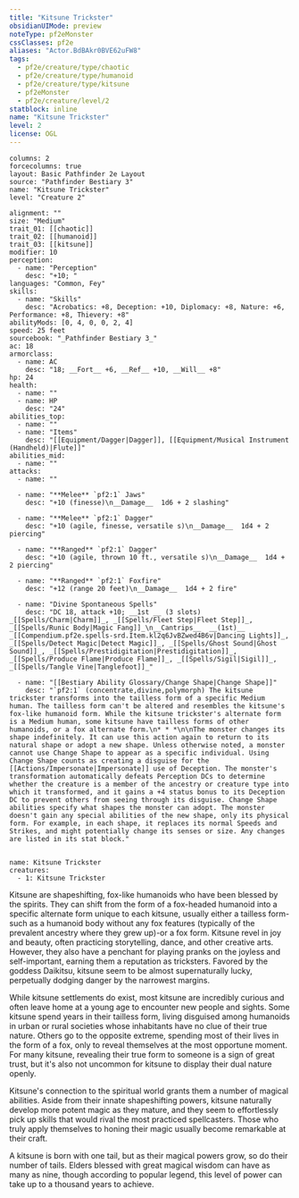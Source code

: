 ```yaml
---
title: "Kitsune Trickster"
obsidianUIMode: preview
noteType: pf2eMonster
cssClasses: pf2e
aliases: "Actor.BdBAkr0BVE62uFW8" 
tags:
  - pf2e/creature/type/chaotic
  - pf2e/creature/type/humanoid
  - pf2e/creature/type/kitsune
  - pf2eMonster
  - pf2e/creature/level/2
statblock: inline
name: "Kitsune Trickster"
level: 2
license: OGL
---
```


```statblock
columns: 2
forcecolumns: true
layout: Basic Pathfinder 2e Layout
source: "Pathfinder Bestiary 3"
name: "Kitsune Trickster"
level: "Creature 2"

alignment: ""
size: "Medium"
trait_01: [[chaotic]]
trait_02: [[humanoid]]
trait_03: [[kitsune]]
modifier: 10
perception:
  - name: "Perception"
    desc: "+10; "
languages: "Common, Fey"
skills:
  - name: "Skills"
    desc: "Acrobatics: +8, Deception: +10, Diplomacy: +8, Nature: +6, Performance: +8, Thievery: +8"
abilityMods: [0, 4, 0, 0, 2, 4]
speed: 25 feet
sourcebook: "_Pathfinder Bestiary 3_"
ac: 18
armorclass:
  - name: AC
    desc: "18; __Fort__ +6, __Ref__ +10, __Will__ +8"
hp: 24
health:
  - name: ""
  - name: HP
    desc: "24"
abilities_top:
  - name: ""
  - name: "Items"
    desc: "[[Equipment/Dagger|Dagger]], [[Equipment/Musical Instrument (Handheld)|Flute]]"
abilities_mid:
  - name: ""
attacks:
  - name: ""

  - name: "**Melee** `pf2:1` Jaws"
    desc: "+10 (finesse)\n__Damage__  1d6 + 2 slashing"

  - name: "**Melee** `pf2:1` Dagger"
    desc: "+10 (agile, finesse, versatile s)\n__Damage__  1d4 + 2 piercing"

  - name: "**Ranged** `pf2:1` Dagger"
    desc: "+10 (agile, thrown 10 ft., versatile s)\n__Damage__  1d4 + 2 piercing"

  - name: "**Ranged** `pf2:1` Foxfire"
    desc: "+12 (range 20 feet)\n__Damage__  1d4 + 2 fire"

  - name: "Divine Spontaneous Spells"
    desc: "DC 18, attack +10; __1st __ (3 slots) _[[Spells/Charm|Charm]]_, _[[Spells/Fleet Step|Fleet Step]]_, _[[Spells/Runic Body|Magic Fang]]_\n__Cantrips__  __(1st)__ _[[Compendium.pf2e.spells-srd.Item.kl2q6JvBZwed4B6v|Dancing Lights]]_, _[[Spells/Detect Magic|Detect Magic]]_, _[[Spells/Ghost Sound|Ghost Sound]]_, _[[Spells/Prestidigitation|Prestidigitation]]_, _[[Spells/Produce Flame|Produce Flame]]_, _[[Spells/Sigil|Sigil]]_, _[[Spells/Tangle Vine|Tanglefoot]]_"

  - name: "[[Bestiary Ability Glossary/Change Shape|Change Shape]]"
    desc: "`pf2:1` (concentrate,divine,polymorph) The kitsune trickster transforms into the tailless form of a specific Medium human. The tailless form can't be altered and resembles the kitsune's fox-like humanoid form. While the kitsune trickster's alternate form is a Medium human, some kitsune have tailless forms of other humanoids, or a fox alternate form.\n* * *\n\nThe monster changes its shape indefinitely. It can use this action again to return to its natural shape or adopt a new shape. Unless otherwise noted, a monster cannot use Change Shape to appear as a specific individual. Using Change Shape counts as creating a disguise for the [[Actions/Impersonate|Impersonate]] use of Deception. The monster's transformation automatically defeats Perception DCs to determine whether the creature is a member of the ancestry or creature type into which it transformed, and it gains a +4 status bonus to its Deception DC to prevent others from seeing through its disguise. Change Shape abilities specify what shapes the monster can adopt. The monster doesn't gain any special abilities of the new shape, only its physical form. For example, in each shape, it replaces its normal Speeds and Strikes, and might potentially change its senses or size. Any changes are listed in its stat block."
 
```

```encounter-table
name: Kitsune Trickster
creatures:
  - 1: Kitsune Trickster
```



Kitsune are shapeshifting, fox-like humanoids who have been blessed by the spirits. They can shift from the form of a fox-headed humanoid into a specific alternate form unique to each kitsune, usually either a tailless form-such as a humanoid body without any fox features (typically of the prevalent ancestry where they grew up)-or a fox form. Kitsune revel in joy and beauty, often practicing storytelling, dance, and other creative arts. However, they also have a penchant for playing pranks on the joyless and self-important, earning them a reputation as tricksters. Favored by the goddess Daikitsu, kitsune seem to be almost supernaturally lucky, perpetually dodging danger by the narrowest margins.

While kitsune settlements do exist, most kitsune are incredibly curious and often leave home at a young age to encounter new people and sights. Some kitsune spend years in their tailless form, living disguised among humanoids in urban or rural societies whose inhabitants have no clue of their true nature. Others go to the opposite extreme, spending most of their lives in the form of a fox, only to reveal themselves at the most opportune moment. For many kitsune, revealing their true form to someone is a sign of great trust, but it's also not uncommon for kitsune to display their dual nature openly.

Kitsune's connection to the spiritual world grants them a number of magical abilities. Aside from their innate shapeshifting powers, kitsune naturally develop more potent magic as they mature, and they seem to effortlessly pick up skills that would rival the most practiced spellcasters. Those who truly apply themselves to honing their magic usually become remarkable at their craft.

A kitsune is born with one tail, but as their magical powers grow, so do their number of tails. Elders blessed with great magical wisdom can have as many as nine, though according to popular legend, this level of power can take up to a thousand years to achieve.
